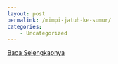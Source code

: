 ```yaml
---
layout: post
permalink: /mimpi-jatuh-ke-sumur/
categories:
    - Uncategorized
---
```


[Baca Selengkapnya](/03)